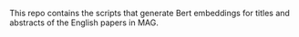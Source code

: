 This repo contains the scripts that generate Bert embeddings for titles and abstracts of the English papers in MAG.
